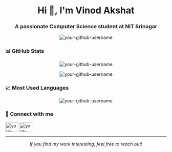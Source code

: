 <h1 align="center">Hi 👋, I'm Vinod Akshat</h1>
<h3 align="center">A passionate Computer Science student at NIT Srinagar</h3>

<p align="center">
  <img src="https://komarev.com/ghpvc/?username=akshayrivers&label=Profile%20views&color=0e75b6&style=flat" alt="your-github-username" />
</p>

### 📊 GitHub Stats
<p align="center">
  <img align="center" src="https://github-readme-stats.vercel.app/api?username=akshayrivers&show_icons=true&locale=en&theme=dark" alt="your-github-username" />
</p>

<p align="center">
  <img align="center" src="https://github-readme-streak-stats.herokuapp.com/?user=akshayrivers&theme=dark" alt="your-github-username" />
</p>

### 📈 Most Used Languages
<p align="center">
  <img src="https://github-readme-stats.vercel.app/api/top-langs?username=akshayrivers&show_icons=true&locale=en&layout=compact&theme=dark" alt="your-github-username" />
</p>

### 🤝 Connect with me
<p align="left">
<a href="https://www.linkedin.com/in/vinod-akshat/?trk=opento_sprofile_details" target="blank"><img align="center" src="https://raw.githubusercontent.com/rahuldkjain/github-profile-readme-generator/master/src/images/icons/Social/linked-in-alt.svg" alt="your-linkedin" height="30" width="40" /></a>
<a href="https://twitter.com/your-twitter" target="blank"><img align="center" src="https://raw.githubusercontent.com/rahuldkjain/github-profile-readme-generator/master/src/images/icons/Social/twitter.svg" alt="your-twitter" height="30" width="40" /></a>
</p>

---
<p align="center">
  <i>If you find my work interesting, feel free to reach out!</i>
</p>
